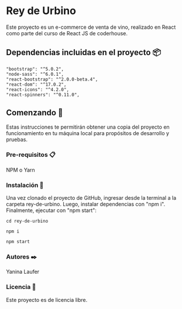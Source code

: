 # Rey de Urbino

Este proyecto es un e-commerce de venta de vino, realizado en React como parte del curso de React JS de coderhouse.

## Dependencias incluidas en el proyecto 📦
    
 
    "bootstrap": "^5.0.2",
    "node-sass": "^6.0.1",
    "react-bootstrap": "^2.0.0-beta.4",
    "react-dom": "^17.0.2",
    "react-icons": "^4.2.0",
    "react-spinners": "^0.11.0",

## Comenzando 🚀

Estas instrucciones te permitirán obtener una copia del proyecto en funcionamiento en tu máquina local para propósitos de desarrollo y pruebas.

### Pre-requisitos 📋

NPM o Yarn

### Instalación 🔧

Una vez clonado el proyecto de GitHub, ingresar desde la terminal a la carpeta rey-de-urbino. Luego, instalar dependencias con "npm i". Finalmente, ejecutar con "npm start":

```
cd rey-de-urbino
```

```
npm i
```
```
npm start
```

### Autores ✒️
Yanina Laufer

### Licencia 📄
Este proyecto es de licencia libre.